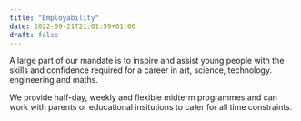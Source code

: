 ```yaml
---
title: "Employability"
date: 2022-09-21T21:01:59+01:00
draft: false
---
```

A large part of our mandate is to inspire and assist young people with the skills and confidence required for a career in art, science, technology. engineering and maths.

We provide half-day, weekly and flexible midterm programmes and can work with parents or educational insitutions to cater for all time constraints.
